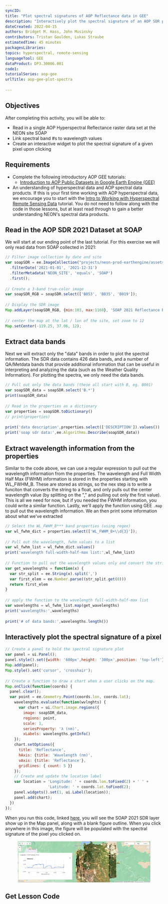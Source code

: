 ```yaml
---
syncID: 
title: "Plot spectral signatures of AOP Reflectance data in GEE"
description: "Interactively plot the spectral signature of an AOP SDR pixel in GEE"
dateCreated: 2022-04-15
authors: Bridget M. Hass, John Musinsky
contributors: Tristan Goulden, Lukas Straube
estimatedTime: 45 minutes
packagesLibraries: 
topics: hyperspectral, remote-sensing
languageTool: GEE
dataProduct: DP3.30006.001
code1: 
tutorialSeries: aop-gee
urlTitle: aop-gee-plot-spectra

---
```


<div id="ds-objectives" markdown="1">

## Objectives
After completing this activity, you will be able to:
- Read in a single AOP Hyperspectral Reflectance raster data set at the NEON site SOAP
- Link spectral band #s to wavelength values
- Create an interactive widget to plot the spectral signature of a given pixel upon clicking

## Requirements

- Complete the following introductory AOP GEE tutorials:
    - <a href="https://www.neonscience.org/resources/learning-hub/tutorials/intro-aop-gee-image-collections" target="_blank">Introduction to AOP Public Datasets in Google Earth Engine (GEE)</a>
- An understanding of hyperspectral data and AOP spectral data products. If this is your first time working with AOP hyperspectral data, we encourage you to start with the [Intro to Working with Hyperspectral Remote Sensing Data](https://www.neonscience.org/resources/learning-hub/tutorials/hsi-hdf5-r) tutorial. You do not need to follow along with the code in those lessons, but at least read through to gain a better understanding NEON's spectral data products.

</div>

## Read in the AOP SDR 2021 Dataset at SOAP

We will start at our ending point of the last tutorial. For this exercise we will only read data from SOAP collected in 2021:

```javascript
// Filter image collection by date and site
var soapSDR = ee.ImageCollection("projects/neon-prod-earthengine/assets/DP3-30006-001")
  .filterDate('2021-01-01', '2021-12-31')
  .filterMetadata('NEON_SITE', 'equals', 'SOAP')
  .first();

// Create a 3-band true-color image 
var soapSDR_RGB = soapSDR.select(['B053', 'B035', 'B019']);

// Display the SDR image
Map.addLayer(soapSDR_RGB, {min:103, max:1160}, 'SOAP 2021 Reflectance RGB');

// center the map at the lat / lon of the site, set zoom to 12
Map.setCenter(-119.25, 37.06, 12);
```

## Extract data bands
Next we will extract only the "data" bands in order to plot the spectral information. The SDR data contains 426 data bands, and a number of QA/Metdata bands that provide  additional information that can be useful in interpreting and analyzing the data (such as the Weather Quality Information). For plotting the spectra, we only need the data bands.

```javascript
// Pull out only the data bands (these all start with B, eg. B001)
var soapSDR_data = soapSDR.select('B.*')
print(soapSDR_data)

// Read in the properties as a dictionary
var properties = soapSDR.toDictionary()
// print(properties)

print('data description',properties.select(['DESCRIPTION']).values())
print('soap sdr data:',ee.Algorithms.Describe(soapSDR_data))
```

## Extract wavelength information from the properties

Similar to the code above, we can use a regular expression to pull out the wavelength information from the properties. The wavelength and Full Width Half Max (FWHM) information is stored in the properties starting with WL_FWHM_B. These are stored as strings, so the nex step is to write a funciton that converts the string to a float, and only pulls out the center wavelength value (by splitting on the "," and pulling out only the first value). This is all we need for now, but if you needed the FWHM information, you could write a similar function. Lastly, we'll apply the function using GEE `.map` to pull out the wavelength information. We an then print some information about what we've extracted

```javascript
// Select the WL_FWHM_B*** band properties (using regex)
var wl_fwhm_dict = properties.select(['WL_FWHM_B+\\d{3}']);

// Pull out the wavelength, fwhm values to a list
var wl_fwhm_list = wl_fwhm_dict.values()
print('wavelength full-width-half-max list:',wl_fwhm_list)

// Function to pull out the wavelength values only and convert the string to float
var get_wavelengths = function(x) {
  var str_split = ee.String(x).split(',')
  var first_elem = ee.Number.parse((str_split.get(0)))
  return first_elem
}

// apply the function to the wavelength full-width-half-max list
var wavelengths = wl_fwhm_list.map(get_wavelengths)
print('wavelengths:',wavelengths)

print('# of data bands:',wavelengths.length())
```

## Interactively plot the spectral signature of a pixel

```javascript
// Create a panel to hold the spectral signature plot
var panel = ui.Panel();
panel.style().set({width: '600px',height: '300px',position: 'top-left'});
Map.add(panel);
Map.style().set('cursor', 'crosshair');

// Create a function to draw a chart when a user clicks on the map.
Map.onClick(function(coords) {
  panel.clear();
  var point = ee.Geometry.Point(coords.lon, coords.lat);
    wavelengths.evaluate(function(wvlnghts) {
      var chart = ui.Chart.image.regions({
        image: soapSDR_data, 
        regions: point, 
        scale: 1,
        seriesProperty: 'λ (nm)', 
        xLabels: wavelengths.getInfo()
    });
    chart.setOptions({
      title: 'Reflectance',
      hAxis: {title: 'Wavelength (nm)', 
      vAxis: {title: 'Reflectance'},
      gridlines: { count: 5 }}
    });
    // Create and update the location label 
    var location = 'Longitude: ' + coords.lon.toFixed(2) + ' ' +
                   'Latitude: ' + coords.lat.toFixed(2);
    panel.widgets().set(1, ui.Label(location));
    panel.add(chart);
  })
});
```

When you run this code, linked [here](https://code.earthengine.google.com/33d1d2b66c81c705c0b48e5d158abc9e), you will see the SOAP 2021 SDR layer show up in the Map panel, along with a blank figure outline. When you click anywhere in this image, the figure will be populated with the spectral signature of the pixel you clicked on.

<figure>
	<a href="https://raw.githubusercontent.com/NEONScience/NEON-Data-Skills/main/graphics/aop-gee2023/1c_plot_spectra/soap_spectral_plot.png">
	<img src="https://raw.githubusercontent.com/NEONScience/NEON-Data-Skills/main/graphics/aop-gee2023/1c_plot_spectra/soap_spectral_plot.png" alt="SRER Inspector"></a>
</figure>

## Get Lesson Code
